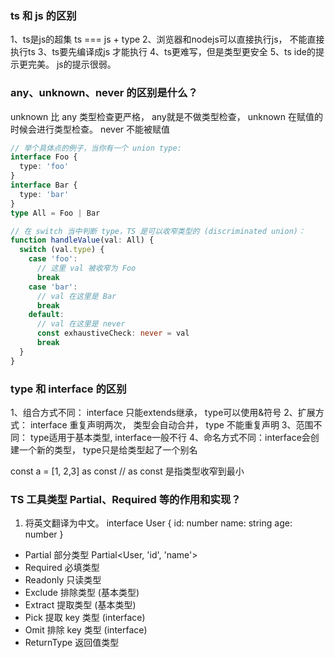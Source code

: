 ### ts 和 js 的区别
1、ts是js的超集 ts === js + type
2、浏览器和nodejs可以直接执行js， 不能直接执行ts
3、ts要先编译成js 才能执行
4、ts更难写，但是类型更安全
5、ts ide的提示更完美。 js的提示很弱。

### any、unknown、never 的区别是什么？

unknown 比 any 类型检查更严格， any就是不做类型检查， unknown 在赋值的时候会进行类型检查。
never 不能被赋值
```Typescript
// 举个具体点的例子，当你有一个 union type:
interface Foo {
  type: 'foo'
}
interface Bar {
  type: 'bar'
}
type All = Foo | Bar

// 在 switch 当中判断 type，TS 是可以收窄类型的 (discriminated union)：
function handleValue(val: All) {
  switch (val.type) {
    case 'foo':
      // 这里 val 被收窄为 Foo
      break
    case 'bar':
      // val 在这里是 Bar
      break
    default:
      // val 在这里是 never
      const exhaustiveCheck: never = val
      break
  }
}

```

### type 和 interface 的区别
1、组合方式不同： interface 只能extends继承， type可以使用&符号
2、扩展方式： interface 重复声明两次， 类型会自动合并， type 不能重复声明
3、范围不同： type适用于基本类型, interface一般不行
4、命名方式不同：interface会创建一个新的类型，  type只是给类型起了一个别名

const a = [1, 2,3] as const
// as const 是指类型收窄到最小

### TS 工具类型 Partial、Required 等的作用和实现？
1. 将英文翻译为中文。
interface User {
    id: number
    name: string
    age: number
}
* Partial 部分类型 Partial<User, 'id', 'name'>
* Required 必填类型
* Readonly 只读类型
* Exclude 排除类型 (基本类型)
* Extract 提取类型 (基本类型)
* Pick 提取 key 类型 (interface)
* Omit 排除 key 类型 (interface)
* ReturnType 返回值类型